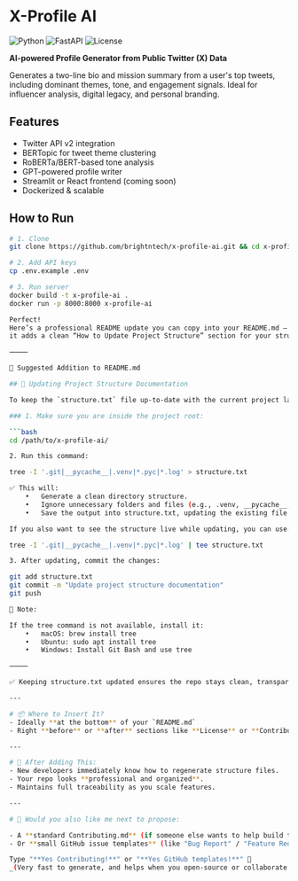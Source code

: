 # X-Profile AI

![Python](https://img.shields.io/badge/python-3.10+-blue)
![FastAPI](https://img.shields.io/badge/fastapi-powered-brightgreen)
![License](https://img.shields.io/badge/license-proprietary-red)

**AI-powered Profile Generator from Public Twitter (X) Data**

Generates a two-line bio and mission summary from a user's top tweets, including dominant themes, tone, and engagement signals. Ideal for influencer analysis, digital legacy, and personal branding.

## Features
- Twitter API v2 integration
- BERTopic for tweet theme clustering
- RoBERTa/BERT-based tone analysis
- GPT-powered profile writer
- Streamlit or React frontend (coming soon)
- Dockerized & scalable

## How to Run

```bash
# 1. Clone
git clone https://github.com/brightntech/x-profile-ai.git && cd x-profile-ai

# 2. Add API keys
cp .env.example .env

# 3. Run server
docker build -t x-profile-ai .
docker run -p 8000:8000 x-profile-ai

Perfect!
Here’s a professional README update you can copy into your README.md —
it adds a clean “How to Update Project Structure” section for your structure.txt!

⸻

📄 Suggested Addition to README.md

## 📂 Updating Project Structure Documentation

To keep the `structure.txt` file up-to-date with the current project layout:

### 1. Make sure you are inside the project root:

```bash
cd /path/to/x-profile-ai/

2. Run this command:

tree -I '.git|__pycache__|.venv|*.pyc|*.log' > structure.txt

✅ This will:
	•	Generate a clean directory structure.
	•	Ignore unnecessary folders and files (e.g., .venv, __pycache__, .git/, etc.)
	•	Save the output into structure.txt, updating the existing file.

If you also want to see the structure live while updating, you can use:

tree -I '.git|__pycache__|.venv|*.pyc|*.log' | tee structure.txt

3. After updating, commit the changes:

git add structure.txt
git commit -m "Update project structure documentation"
git push

📢 Note:

If the tree command is not available, install it:
	•	macOS: brew install tree
	•	Ubuntu: sudo apt install tree
	•	Windows: Install Git Bash and use tree

⸻

✅ Keeping structure.txt updated ensures the repo stays clean, transparent, and developer-friendly.

---

# 📦 Where to Insert It?
- Ideally **at the bottom** of your `README.md`
- Right **before** or **after** sections like **License** or **Contributing**

---

# 🎯 After Adding This:
- New developers immediately know how to regenerate structure files.
- Your repo looks **professional and organized**.
- Maintains full traceability as you scale features.

---

# 📣 Would you also like me next to propose:

- A **standard Contributing.md** (if someone else wants to help build the project)?
- Or **small GitHub issue templates** (like "Bug Report" / "Feature Request")?

Type "**Yes Contributing!**" or "**Yes GitHub templates!**" 🚀  
_(Very fast to generate, and helps when you open-source or collaborate!)_